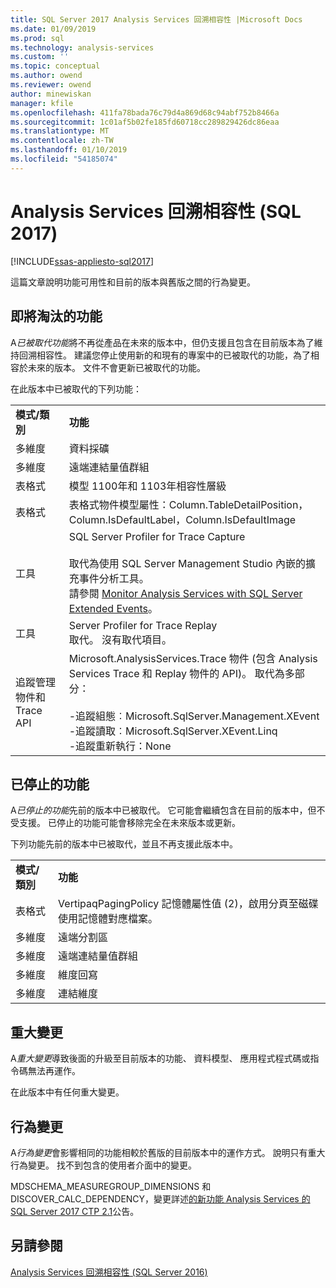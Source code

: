 ```yaml
---
title: SQL Server 2017 Analysis Services 回溯相容性 |Microsoft Docs
ms.date: 01/09/2019
ms.prod: sql
ms.technology: analysis-services
ms.custom: ''
ms.topic: conceptual
ms.author: owend
ms.reviewer: owend
author: minewiskan
manager: kfile
ms.openlocfilehash: 411fa78bada76c79d4a869d68c94abf752b8466a
ms.sourcegitcommit: 1c01af5b02fe185fd60718cc289829426dc86eaa
ms.translationtype: MT
ms.contentlocale: zh-TW
ms.lasthandoff: 01/10/2019
ms.locfileid: "54185074"
---
```

# <a name="analysis-services-backward-compatibility-sql-2017"></a>Analysis Services 回溯相容性 (SQL 2017)
[!INCLUDE[ssas-appliesto-sql2017](../includes/ssas-appliesto-sql2017.md)]

這篇文章說明功能可用性和目前的版本與舊版之間的行為變更。

## <a name="deprecated-features"></a>即將淘汰的功能
A*已被取代功能*將不再從產品在未來的版本中，但仍支援且包含在目前版本為了維持回溯相容性。 建議您停止使用新的和現有的專案中的已被取代的功能，為了相容於未來的版本。 文件不會更新已被取代的功能。

在此版本中已被取代的下列功能：
  
|||  
|-|-|  
|**模式/類別**|**功能**|
|多維度|資料採礦|
|多維度|遠端連結量值群組|
|表格式|模型 1100年和 1103年相容性層級|
|表格式|表格式物件模型屬性：Column.TableDetailPosition，Column.IsDefaultLabel，Column.IsDefaultImage|
|工具|SQL Server Profiler for Trace Capture<br /><br /> 取代為使用 SQL Server Management Studio 內嵌的擴充事件分析工具。  <br /> 請參閱 [Monitor Analysis Services with SQL Server Extended Events](../analysis-services/instances/monitor-analysis-services-with-sql-server-extended-events.md)。|  
|工具|Server Profiler for Trace Replay <br />取代。 沒有取代項目。|  
|追蹤管理物件和 Trace API|Microsoft.AnalysisServices.Trace 物件 (包含 Analysis Services Trace 和 Replay 物件的 API)。 取代為多部分：<br /><br /> -追蹤組態︰Microsoft.SqlServer.Management.XEvent<br />-追蹤讀取︰Microsoft.SqlServer.XEvent.Linq<br />-追蹤重新執行：None|  


## <a name="discontinued-features"></a>已停止的功能
A*已停止的功能*先前的版本中已被取代。 它可能會繼續包含在目前的版本中，但不受支援。 已停止的功能可能會移除完全在未來版本或更新。

下列功能先前的版本中已被取代，並且不再支援此版本中。
  
|||  
|-|-|  
|**模式/類別**|**功能**|  
|表格式|VertipaqPagingPolicy 記憶體屬性值 (2)，啟用分頁至磁碟使用記憶體對應檔案。|
|多維度|遠端分割區|  
|多維度|遠端連結量值群組|  
|多維度|維度回寫|  
|多維度|連結維度|


## <a name="breaking-changes"></a>重大變更
A*重大變更*導致後面的升級至目前版本的功能、 資料模型、 應用程式程式碼或指令碼無法再運作。

在此版本中有任何重大變更。

## <a name="behavior-changes"></a>行為變更
A*行為變更*會影響相同的功能相較於舊版的目前版本中的運作方式。 說明只有重大行為變更。 找不到包含的使用者介面中的變更。

MDSCHEMA_MEASUREGROUP_DIMENSIONS 和 DISCOVER_CALC_DEPENDENCY，變更詳述[的新功能 Analysis Services 的 SQL Server 2017 CTP 2.1](https://blogs.msdn.microsoft.com/analysisservices/2017/05/18/whats-new-in-sql-server-2017-ctp-2-1-for-analysis-services/)公告。


## <a name="see-also"></a>另請參閱
[Analysis Services 回溯相容性 (SQL Server 2016)](analysis-services-backward-compatibility.md)
